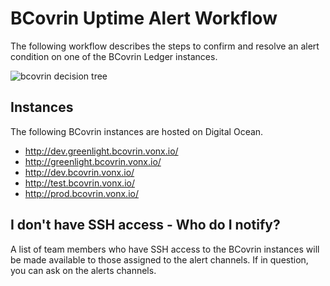 # BCovrin Uptime Alert Workflow

The following workflow describes the steps to confirm and resolve an alert condition on one of the BCovrin Ledger instances.

![bcovrin decision tree](https://www.plantuml.com/plantuml/proxy?cache=no&src=https://raw.githubusercontent.com/bcgov/DITP-DevOps/main/docs/bcovrin-decision-tree.puml)

## Instances
The following BCovrin instances are hosted on Digital Ocean.

- http://dev.greenlight.bcovrin.vonx.io/
- http://greenlight.bcovrin.vonx.io/
- http://dev.bcovrin.vonx.io/
- http://test.bcovrin.vonx.io/
- http://prod.bcovrin.vonx.io/

## I don't have SSH access - Who do I notify?

A list of team members who have SSH access to the BCovrin instances will be made available to those assigned to the alert channels.  If in question, you can ask on the alerts channels.